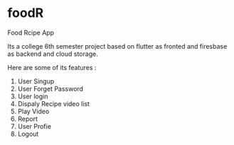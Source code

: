 # foodR
Food Rcipe App


Its a college 6th semester project based on flutter as fronted and firesbase as backend and cloud storage.

Here are some of its features :

1. User Singup
2. User Forget Password
3. User login
4. Dispaly Recipe video list
5. Play Video
6. Report
7. User Profie
8. Logout

